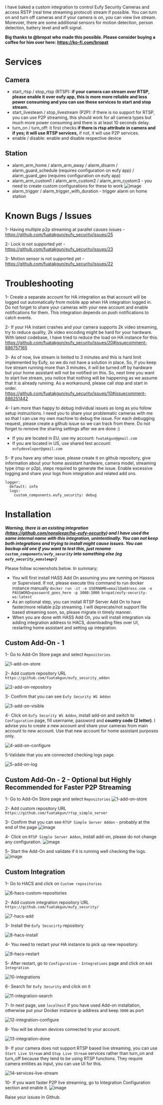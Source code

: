 I have baked a custom integration to control Eufy Security Cameras and access RSTP (real time streaming protocol) stream if possible. You can turn on and turn off cameras and if your camera is on, you can view live stream. Morevoer, there are some additional sensors for motion detection, person detection, battery level and wifi signal. 

**Big thanks to @bropat who made this possible. Please consider buying a coffee for him over here: https://ko-fi.com/bropat**

# Services #
## Camera ##
- start_rtsp / stop_rtsp (RTSP): **if your camera can stream over RTSP, please enable it over eufy app, this is more more reliable and less power consuming and you can use these services to start and stop stream.**
- start_livesteam / stop_livestream (P2P): if there is no support for RTSP, you can use P2P streaming, this should work for all camera types but much more power consuming and there is at least 10 seconds delay.
- turn_on / turn_off: it first checks **if there is rtsp attribute in camera and if yes; it will use RTSP services,** if not, it will use P2P services.
- enable / disable: enable and disable respective device

## Station ##
- alarm_arm_home / alarm_arm_away / alarm_disarm / alarm_guard_schedule (requires configuration on eufy app) / alarm_guard_geo (requires configuration on eufy app)
- alarm_arm_custom1 / alarm_arm_custom2 / alarm_arm_custom3 - you need to create custom configurations for these to work
![image](https://user-images.githubusercontent.com/11085566/127906780-ba18d5a0-03c3-407a-922a-dc519e59dfe8.png)
- alarm_trigger / alarm_trigger_with_duration - trigger alarm on home station


# Known Bugs / Issues #
1- Having multiple p2p streaming at parallel causes issues - https://github.com/fuatakgun/eufy_security/issues/25

2- Lock is not supported yet - https://github.com/fuatakgun/eufy_security/issues/23

3- Motion sensor is not supported yet - https://github.com/fuatakgun/eufy_security/issues/22

# Troubleshooting
1- Create a separate account for HA integration as that account will be logged out automatically from mobile app when HA integration logged in. Do not forget to share your cameras with your new account and enable notifications for them. This integration depends on push notifications to catch events.

2- If your HA instant crashes and your camera supports 2k video streaming, try to reduce quality, 2k video encoding might be hard for your hardware. With latest codebase, I have tried to reduce the load on HA instance for this. https://github.com/fuatakgun/eufy_security/issues/20#issuecomment-886757165

3- As of now, live stream is limited to 3 minutes and this is hard limit implemented by Eufy, so we do not have a solution in place. So, if you keep live stream running more than 3 minutes, it will be turned off by hardware but your home assistant will not be notified on this. So, next time you want to start live stream, you notice that nothing will be happening as we assume that it is already running. As a workaround, please call stop and start in order. https://github.com/fuatakgun/eufy_security/issues/10#issuecomment-886251442

4- I am more than happy to debug individual issues as long as you follow setup instructions. I need you to share your problematic cameras with me so that I can use my own machine to debug the issue. For each debugging request, please create a github issue so we can track from there. Do not forget to remove the sharing settings after we are done :)

- If you are located in EU, use my account: `fuatakgun@gmail.com`
- If you are located in US, use shared test account: `eufydeveloper@gmail.com`

5- If you have any other issue, please create it on github repository, give information about your home assistant hardware, camera model, streaming type (rtsp or p2p), steps required to generate the issue. Enable excessive logging and share your logs from integration and related add ons.

```
logger:
  default: info
  logs:
    custom_components.eufy_security: debug
```

# Installation
***Warning, there is an existing integration (https://github.com/nonsleepr/ha-eufy-security) and I have used the same internal name with this integration, unintentinally. You can not keep both integrations and trying to install might cause issues. You can backup old one if you want to test this, just rename `custom_components/eufy_security` into something else (eg `eufy_security_nonsleepr`)***

Please follow screenshots below. In summary;
- You will first install HASS Add On assuming you are running on Hassos or Supervised. If not, please execute this command to run docker instance manually ```docker run -it -e USERNAME=email@address.com -e PASSWORD=password_goes_here -p 3000:3000 bropat/eufy-security-ws:latest```
- As an optional step, you can install RTSP Server Add On to have faster/more reliable p2p streaming. I will deprecate/not support file based streaming soon, so, please migrate in timely manner.
- When you are done with HASS Add On, you will install integration via adding integration address to HACS, downloading files over UI, restarting home assistant and setting up integration.

## Custom Add-On - 1
1- Go to Add-On Store page and select `Repositories`

![1-add-on-store](https://user-images.githubusercontent.com/11085566/126563889-8bc98e9a-8cb5-4f71-a3a7-3bde8e3f1182.PNG)

2- Add custom repository URL 
```https://github.com/fuatakgun/eufy_security_addon```

![2-add-on-repository](https://user-images.githubusercontent.com/11085566/126563898-8c642026-1e16-4484-8177-0bc6a93d59e8.PNG)

3- Confirm that you can see `Eufy Security WS Addon`

![3-add-on-visible](https://user-images.githubusercontent.com/11085566/126563911-ec5e0e52-312b-4e65-a25b-54a02a348752.PNG)

4- Click on `Eufy Security WS Addon`, install add-on and switch to `Configuration` page, fill username, password and **country code (2 letter)**. I advise you to create a new account and share your cameras from main account to new account. Use that new account for home assistant purposes only.

![4-add-on-configure](https://user-images.githubusercontent.com/11085566/126563919-273e413b-f2ac-49c4-8342-dfd5c5887ccf.PNG)

5-Validate that you are connected checking logs page.

![5-add-on-log](https://user-images.githubusercontent.com/11085566/126563928-3ee2d48d-06e2-4681-9076-3992f4546b16.PNG)

## Custom Add-On - 2 - Optional but Highly Recommended for Faster P2P Streaming
1- Go to Add-On Store page and select `Repositories`
![1-add-on-store](https://user-images.githubusercontent.com/11085566/126563889-8bc98e9a-8cb5-4f71-a3a7-3bde8e3f1182.PNG)

2- Add custom repository URL 
```https://github.com/fuatakgun/rtsp_simple_server```

3- Confirm that you can see `RTSP Simple Server Addon` - probably at the end of the page
![image](https://user-images.githubusercontent.com/11085566/127865866-5c47cfd1-0130-4a6a-a00c-8a763acd2100.png)

4- Click on `RTSP Simple Server Addon`, install add-on, please do not change any configuration.
![image](https://user-images.githubusercontent.com/11085566/127866038-44d2db72-2e20-46bd-a3d7-328213bf6713.png)

5- Start the Add-On and validate if it is running well checking the logs.
![image](https://user-images.githubusercontent.com/11085566/127866173-af817b84-034e-449e-8143-a94a78564052.png)


## Custom Integration

1- Go to HACS and click on `Custom repositories`

![6-hacs-custom-repositories](https://user-images.githubusercontent.com/11085566/126563932-e9fc2783-02a1-42d3-8f4a-bc0fa2edf386.PNG)

2- Add custom integration repository URL 
```https://github.com/fuatakgun/eufy_security/```

![7-hacs-add](https://user-images.githubusercontent.com/11085566/126563937-4ad08d92-b9c1-45e3-a205-be9b244bc3a7.PNG)

3- Install the `Eufy Secucirty` repository

![8-hacs-install](https://user-images.githubusercontent.com/11085566/126563950-1c89c1e8-f77d-46ac-8910-77048500a07f.PNG)

4- You need to restart your HA instance to pick up new repository.

![9-hacs-restart](https://user-images.githubusercontent.com/11085566/126563954-b801e4ea-b93e-4695-928d-a82221fe01f4.PNG)

5- After restart, go to `Configuration` - `Integrations` page and click on `Add Integration`

![10-integrations](https://user-images.githubusercontent.com/11085566/126563961-a05c5e50-b006-4759-b55a-548f691a13d8.PNG)

6- Search for ```Eufy Security``` and click on it

![11-integration-search](https://user-images.githubusercontent.com/11085566/126563968-920a74de-ab93-456b-b4b2-dcf651a07f9f.PNG)

7- In next page, use ```localhost``` if you have used Add-on installation, otherwise put your Docker instance ip address and keep `3000` as port

![12-integration-configure](https://user-images.githubusercontent.com/11085566/126563976-234005e7-2920-4ef0-a301-187d4d929f10.png)

8- You will be shown devices connected to your account.

![13-integration-done](https://user-images.githubusercontent.com/11085566/126563982-38b3a00a-ff6a-45aa-8dcc-b04e864a37f8.PNG)

9- If your camera does not support RTSP based live streaming, you can use `Start Live Stream` and `Stop Live Stream` services rather than turn_on and turn_off because they tend to be using RTSP functions. They require camera entities as input, you can use UI for this.

![14-services-live-stream](https://user-images.githubusercontent.com/11085566/126563991-5ef949c5-144c-4702-a9e3-577e2d37c0f8.PNG)

10- If you want faster P2P live streaming, go to Integration Configuration section and enable it.
![image](https://user-images.githubusercontent.com/11085566/127866543-1345d56f-b4f3-4154-96c7-a278d747cf8d.png)

Raise your issues in Github. 
